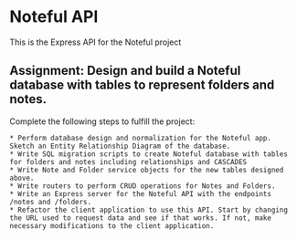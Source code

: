 # Noteful API

This is the Express API for the Noteful project

## Assignment: Design and build a Noteful database with tables to represent folders and notes.

Complete the following steps to fulfill the project:


    * Perform database design and normalization for the Noteful app. Sketch an Entity Relationship Diagram of the database.
    * Write SQL migration scripts to create Noteful database with tables for folders and notes including relationships and CASCADES
    * Write Note and Folder service objects for the new tables designed above.
    * Write routers to perform CRUD operations for Notes and Folders.
    * Write an Express server for the Noteful API with the endpoints /notes and /folders.
    * Refactor the client application to use this API. Start by changing the URL used to request data and see if that works. If not, make necessary modifications to the client application.
